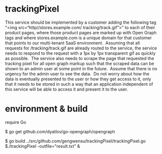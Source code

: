 # trackingPixel
This service should be implemented by a customer adding the following tag "<img src=“http//stores.example.com/ tracking/track.gif”></img>” to each of their product pages, where those product pages are marked up with Open Graph tags and where stores.example.com is a unique domain for that customer that points to our multi-tenant SaaS environment.  Assuming that all requests for /tracking/track.gif are already routed to the service, the service needs to respond to the request with a 1px by 1px transparent gif as quickly as possible.  The service also needs to scrape the page that requested the tracking pixel for all open graph markup such that the scraped data can be shown to an admin user at some point in the future.  Assume that there is no urgency for the admin user to see the data.  Do not worry about how the data is eventually presented to the user or how they get access to it, only that it needs to be stored in such a way that an application independent of this service will be able to access it and present it to the user.

# environment & build
 require Go

 $ go get github.com/dyatlov/go-opengraph/opengraph
 
 $ go build ../src/github.com/gengwensu/trackingPixel/trackingPixel.go
 $./trackingPixel -outfile="result.txt" &
